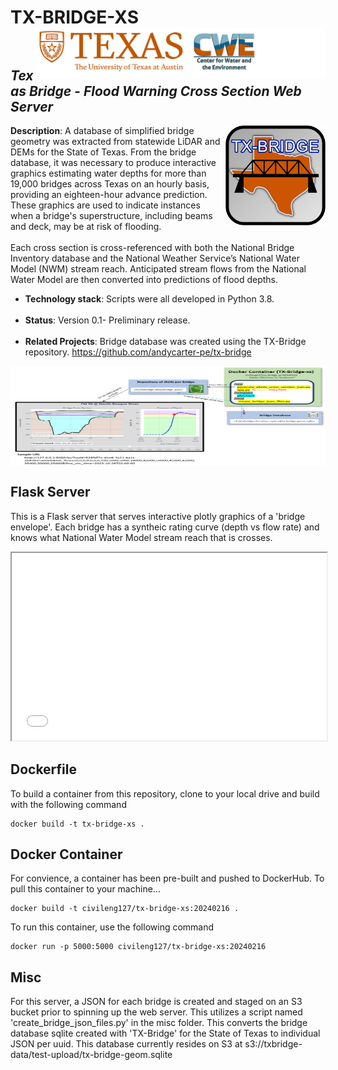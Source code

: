 # TX-BRIDGE-XS <img src="doc/Logo_CWE_TxDOT.png" align="right" alt="tx-bridge agency" height="80"> <br> <br>
## <i>Texas Bridge - Flood Warning Cross Section Web Server </i>

<img src="/doc/tx-bridge-logo-20220517.png" align="right"
     alt="tx-bridge logo" width="160" height="160">

**Description**:  A database of simplified bridge geometry was extracted from statewide LiDAR and DEMs for the State of Texas.  From the bridge database, it was necessary to produce interactive graphics estimating water depths for more than 19,000 bridges across Texas on an hourly basis, providing an eighteen-hour advance prediction.  These graphics are used to indicate instances when a bridge's superstructure, including beams and deck, may be at risk of flooding. <br><br>
Each cross section is cross-referenced with both the National Bridge Inventory database and the National Weather Service’s National Water Model (NWM) stream reach. Anticipated stream flows from the National Water Model are then converted into predictions of flood depths.

  - **Technology stack**: Scripts were all developed in Python 3.8.<br><br>
  - **Status**:  Version 0.1- Preliminary release. <br><br>
  - **Related Projects**: Bridge database was created using the TX-Bridge repository.  https://github.com/andycarter-pe/tx-bridge<br>

<img src="/doc/Flask_server_diagram.png" align="center"
     alt="tx-bridge logo" width="100%" height="160">

## Flask Server
This is a Flask server that serves interactive plotly graphics of a 'bridge envelope'.  Each bridge has a syntheic rating curve (depth vs flow rate) and knows what National Water Model stream reach that is crosses.

<iframe src="/doc/sample_bridge_xs_plot.html" width="100%" height="300px"></iframe>

## Dockerfile
To build a container from this repository, clone to your local drive and build with the following command
```
docker build -t tx-bridge-xs .
```

## Docker Container
For convience, a container has been pre-built and pushed to DockerHub.  To pull this container to your machine...
```
docker build -t civileng127/tx-bridge-xs:20240216 .
```
To run this container, use the following command
```
docker run -p 5000:5000 civileng127/tx-bridge-xs:20240216
```

## Misc
For this server, a JSON for each bridge is created and staged on an S3 bucket prior to spinning up the web server.  This utilizes a script named 'create_bridge_json_files.py' in the misc folder.  This converts the bridge database sqlite created with 'TX-Bridge' for the State of Texas to individual JSON per uuid.  This database currently resides on S3 at s3://txbridge-data/test-upload/tx-bridge-geom.sqlite